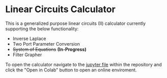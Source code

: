 # Linear Circuits Calculator

This is a generalized purpose linear circuits (II) calculator currently supporting the below functionality:
- Inverse Laplace
- Two Port Parameter Conversion
- ~~System of Equations~~ **(In-Progress)**
- Filter Grapher 

To open the calculator navigate to the [jupyter file](/Linear-Circuits-2-Calculator.ipynb) within the repository and click the "Open in Colab" button to open an online enviroment.




